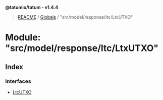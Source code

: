 **@tatumio/tatum - v1.4.4**

> [README](../README.md) / [Globals](../globals.md) / "src/model/response/ltc/LtxUTXO"

# Module: "src/model/response/ltc/LtxUTXO"

## Index

### Interfaces

* [LtcUTXO](../interfaces/_src_model_response_ltc_ltxutxo_.ltcutxo.md)
